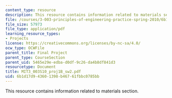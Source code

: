 ```yaml
---
content_type: resource
description: This resource contains information related to materials section.
file: /courses/3-003-principles-of-engineering-practice-spring-2010/6b1d17d943601398b46761fbbc0785bb_MIT3_003S10_proj1B_sw2.pdf
file_size: 57973
file_type: application/pdf
learning_resource_types:
- Projects
license: https://creativecommons.org/licenses/by-nc-sa/4.0/
ocw_type: OCWFile
parent_title: Final Project
parent_type: CourseSection
parent_uid: 5465e29e-edba-d0df-9c26-da4b8df841d3
resourcetype: Document
title: MIT3_003S10_proj1B_sw2.pdf
uid: 6b1d17d9-4360-1398-b467-61fbbc0785bb
---
```

This resource contains information related to materials section.